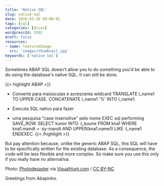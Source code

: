 ```yaml
---
title: 'Native SQL'
slug: native-sql
date: 2016-03-28 09:00:01
tags: [sql]
categories: [dicas]
wordpressId: 3502
draft: false
resources:
- name: featuredImage
  src: 'images/thumbnail.jpg'
keywords: ['native sql']
---
```

Sometimes ABAP SQL doesn't allow you to do something you'd be able to do using the database's native SQL. It can still be done.


{{< highlight ABAP >}}
* Converte para maiúsculas e acrescenta wildcard
  TRANSLATE l_name1 TO UPPER CASE.
  CONCATENATE l_name1 '%' INTO l_name1.

* Executa SQL nativo para fazer
* uma pesquisa "case insensitive" pelo nome
  EXEC sql performing SAVE_ROW.
    SELECT kunnr
           INTO :l_kuune
           FROM kna1
           WHERE kna1.mandt        =    :sy-mandt
           AND   UPPER(kna1.name1) LIKE :l_name1
  ENDEXEC.
{{< /highlight >}}

But pay attention because, unlike the generic ABAP SQL, this SQL will have to be specifically written for the existing database. As a consequence, the code will be less flexible and more complex. So make sure you use this only if you really have no alternativa.

Photo: [Photodesaster][1] via [VisualHunt.com][2] / [CC BY-NC][3]

Greetings from Abapinho.

   [1]: https://www.flickr.com/photos/photodesaster/14417565779/
   [2]: https://visualhunt.com
   [3]: https://creativecommons.org/licenses/by-nc/2.0/
